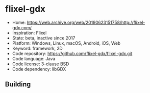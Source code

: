 # flixel-gdx

- Home: https://web.archive.org/web/20190623151758/http://flixel-gdx.com/
- Inspiration: Flixel
- State: beta, inactive since 2017
- Platform: Windows, Linux, macOS, Android, iOS, Web
- Keyword: framework, 2D
- Code repository: https://github.com/flixel-gdx/flixel-gdx.git
- Code language: Java
- Code license: 3-clause BSD
- Code dependency: libGDX

## Building
